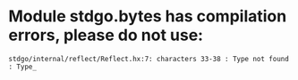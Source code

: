 # Module stdgo.bytes has compilation errors, please do not use:
```
stdgo/internal/reflect/Reflect.hx:7: characters 33-38 : Type not found : Type_

```

